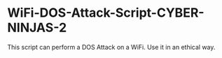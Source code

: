 # WiFi-DOS-Attack-Script-CYBER-NINJAS-2
This script can perform a DOS Attack on a WiFi. Use it in an ethical way.
